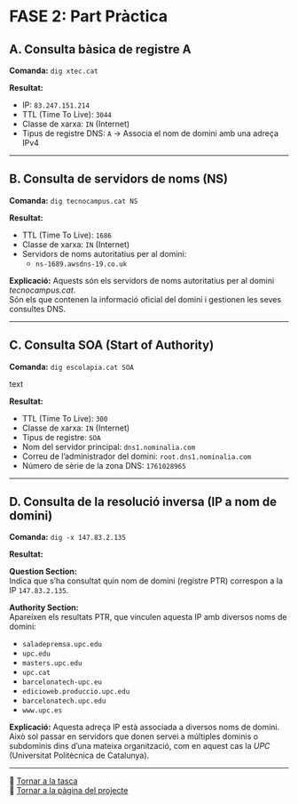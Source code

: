 # FASE 2: Part Pràctica

## A. Consulta bàsica de registre A

**Comanda:**
`dig xtec.cat`

**Resultat:**
- IP: `83.247.151.214`  
- TTL (Time To Live): `3044`  
- Classe de xarxa: `IN` (Internet)  
- Tipus de registre DNS: `A` → Associa el nom de domini amb una adreça IPv4  

---

## B. Consulta de servidors de noms (NS)

**Comanda:**
`dig tecnocampus.cat NS`

**Resultat:**
- TTL (Time To Live): `1686`  
- Classe de xarxa: `IN` (Internet)  
- Servidors de noms autoritatius per al domini:
  - `ns-1689.awsdns-19.co.uk`

**Explicació:**
Aquests són els servidors de noms autoritatius per al domini *tecnocampus.cat*.  
Són els que contenen la informació oficial del domini i gestionen les seves consultes DNS.

---

## C. Consulta SOA (Start of Authority)

**Comanda:**
`dig escolapia.cat SOA`

text

**Resultat:**
- TTL (Time To Live): `300`  
- Classe de xarxa: `IN` (Internet)  
- Tipus de registre: `SOA`  
- Nom del servidor principal: `dns1.nominalia.com`  
- Correu de l’administrador del domini: `root.dns1.nominalia.com`  
- Número de sèrie de la zona DNS: `1761028965`

---

## D. Consulta de la resolució inversa (IP a nom de domini)

**Comanda:**
`dig -x 147.83.2.135`

**Resultat:**

**Question Section:**  
Indica que s’ha consultat quin nom de domini (registre PTR) correspon a la IP `147.83.2.135`.

**Authority Section:**  
Apareixen els resultats PTR, que vinculen aquesta IP amb diversos noms de domini:

- `saladepremsa.upc.edu`  
- `upc.edu`  
- `masters.upc.edu`  
- `upc.cat`  
- `barcelonatech-upc.eu`  
- `edicioweb.produccio.upc.edu`  
- `barcelonatech.upc.edu`  
- `www.upc.es`

**Explicació:**
Aquesta adreça IP està associada a diversos noms de domini.  
Això sol passar en servidors que donen servei a múltiples dominis o subdominis dins d’una mateixa organització, com en aquest cas la *UPC* (Universitat Politècnica de Catalunya).

---

<div>
  <span>📝 </span><a href="README.md">Tornar a la tasca</a><br>
  <span>📍 </span><a href="../../../README.md">Tornar a la pàgina del projecte</a>
</div>
